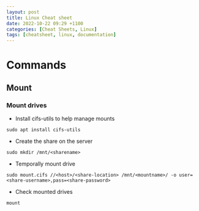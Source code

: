 ```yaml
---
layout: post
title: Linux Cheat sheet
date: 2022-10-22 09:29 +1100
categories: [Cheat Sheets, Linux]
tags: [cheatsheet, linux, documentation]
---
```


# Commands 
## Mount 
### Mount drives
- Install cifs-utils to help manage mounts
```shell
sudo apt install cifs-utils
```
- Create the share on the server
```shell
sudo mkdir /mnt/<sharename>
```
- Temporally mount drive
```shell
sudo mount.cifs //<host>/<share-location> /mnt/<mountname>/ -o user=<share-username>,pass=<share-password>
```
- Check mounted drives
```shell
mount
```

